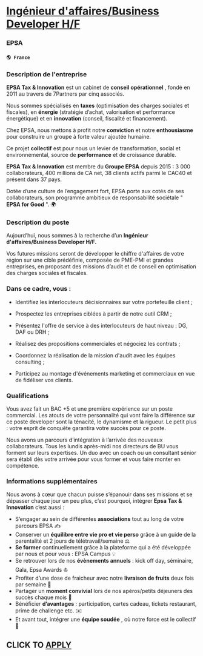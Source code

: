 # [Ingénieur d'affaires/Business Developer H/F](https://www.remotewlb.com/apply/ingenieur-d-affaires-business-developer-h-f-57555)  
### EPSA  
#### `🌎 France`  

### Description de l'entreprise

 **EPSA Tax & Innovation** est un cabinet de **conseil opérationnel** , fondé en 2011 au travers de 7Partners par cinq associés.

Nous sommes spécialisés en **taxes** (optimisation des charges sociales et fiscales), en **énergie** (stratégie d’achat, valorisation et performance énergétique) et en **innovation** (conseil, fiscalité et financement).

Chez EPSA, nous mettons à profit notre **conviction** et notre **enthousiasme** pour construire un groupe à forte valeur ajoutée humaine.

Ce projet **collectif** est pour nous un levier de transformation, social et environnemental, source de **performance** et de croissance durable.

 **EPSA Tax & Innovation** est membre du **Groupe EPSA** depuis 2015 : 3 000 collaborateurs, 400 millions de CA net, 38 clients actifs parmi le CAC40 et présent dans 37 pays.

Dotée d’une culture de l’engagement fort, EPSA porte aux cotés de ses collaborateurs, son programme ambitieux de responsabilité sociétale " **EPSA for Good** ". 🌍

### Description du poste

Aujourd’hui, nous sommes à la recherche d’un **Ingénieur d'affaires/Business Developer H/F.**

Vos futures missions seront de développer le chiffre d'affaires de votre région sur une cible prédéfinie, composée de PME-PMI et grandes entreprises, en proposant des missions d’audit et de conseil en optimisation des charges sociales et fiscales.

### Dans ce cadre, vous :

  * Identifiez les interlocuteurs décisionnaires sur votre portefeuille client ;

  * Prospectez les entreprises ciblées à partir de notre outil CRM ;

  * Présentez l'offre de service à des interlocuteurs de haut niveau : DG, DAF ou DRH ;

  * Réalisez des propositions commerciales et négociez les contrats ;

  * Coordonnez la réalisation de la mission d'audit avec les équipes consulting ;

  * Participez au montage d'événements marketing et commerciaux en vue de fidéliser vos clients.

### Qualifications

Vous avez fait un BAC +5 et une première expérience sur un poste commercial. Les atouts de votre personnalité qui vont faire la différence sur ce poste developer sont la ténacité, le dynamisme et la rigueur. Le petit plus : votre esprit de conquête garantira votre succès pour ce poste.

Nous avons un parcours d’intégration à l’arrivée des nouveaux collaborateurs. Tous les lundis après-midi nos directeurs de BU vous forment sur leurs expertises. Un duo avec un coach ou un consultant sénior sera établi dès votre arrivée pour vous former et vous faire monter en compétence.

### Informations supplémentaires

Nous avons à cœur que chacun puisse s’épanouir dans ses missions et se dépasser chaque jour un peu plus, c’est pourquoi, intégrer **Epsa Tax & Innovation** c’est aussi :

  * S’engager au sein de différentes **associations** tout au long de votre parcours EPSA ✍️
  * Conserver un **équilibre entre vie pro et vie perso** grâce à un guide de la parentalité et 2 jours de télétravail/semaine ⚖️
  *  **Se former** continuellement grâce à la plateforme qui a été développée par nous et pour vous : EPSA Campus 💡
  * Se retrouver lors de nos **évènements annuels** : kick off day, séminaire, Gala, Epsa Awards ⛵️
  * Profiter d’une dose de fraicheur avec notre **livraison de fruits** deux fois par semaine 🍇
  * Partager un **moment convivial** lors de nos apéros/petits déjeuners des succès chaque mois 🥂
  * Bénéficier **d’avantages** : participation, cartes cadeau, tickets restaurant, prime de challenge etc. ✉️
  * Et avant tout, intégrer une **équipe soudée** , où notre force est le collectif 🤝

  
## CLICK TO [APPLY](https://www.remotewlb.com/apply/ingenieur-d-affaires-business-developer-h-f-57555)

